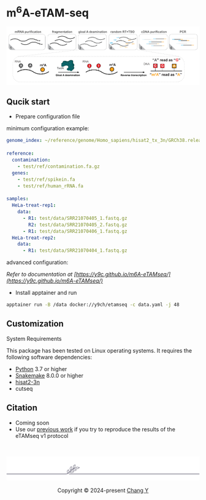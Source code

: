 # m<sup>6</sup>A-eTAM-seq

![diagram](./docs/diagram.svg)

## Qucik start

- Prepare configuration file

minimum configuration example:

```yaml
genome_index: ~/reference/genome/Homo_sapiens/hisat2_tx_3n/GRCh38.release110

reference:
  contamination:
    - test/ref/contamination.fa.gz
  genes:
    - test/ref/spikein.fa
    - test/ref/human_rRNA.fa

samples:
  HeLa-treat-rep1:
    data:
      - R1: test/data/SRR21070405_1.fastq.gz
        R2: test/data/SRR21070405_2.fastq.gz
      - R1: test/data/SRR21070406_1.fastq.gz
  HeLa-treat-rep2:
    data:
      - R1: test/data/SRR21070404_1.fastq.gz
```

advanced configuration:

_Refer to documentation at [https://y9c.github.io/m6A-eTAMseq/](https://y9c.github.io/m6A-eTAMseq/)_

- Install apptainer and run

```bash
apptainer run -B /data docker://y9ch/etamseq -c data.yaml -j 48
```

## Customization

System Requirements

This package has been tested on Linux operating systems. It requires the following software dependencies:

- [Python](https://www.python.org/downloads/) 3.7 or higher
- [Snakemake](https://snakemake.readthedocs.io/en/stable/getting_started/installation.html) 8.0.0 or higher
- [hisat2-3n](https://github.com/DaehwanKimLab/hisat2/tree/hisat-3n)
- cutseq

## Citation

- Coming soon
- Use our [previous work](https://github.com/shunliubio/eTAM-seq_workflow) if you try to reproduce the results of the eTAMseq v1 protocol

&nbsp;

<p align="center">
<img
  src="https://raw.githubusercontent.com/y9c/y9c/master/resource/footer_line.svg?sanitize=true"
/>
</p>
<p align="center">
Copyright &copy; 2024-present
<a href="https://github.com/y9c" target="_blank">Chang Y</a>
</p>
<p align="center">
